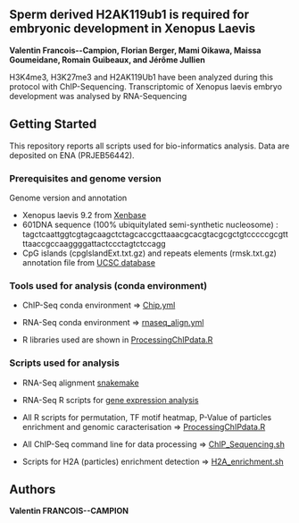 ## Sperm derived H2AK119ub1 is required for embryonic development in Xenopus Laevis

__Valentin Francois--Campion, Florian Berger, Mami Oikawa, Maissa Goumeidane, Romain Guibeaux, and Jérôme Jullien__

H3K4me3, H3K27me3 and H2AK119Ub1 have been analyzed during this protocol with ChIP-Sequencing. Transcriptomic of Xenopus laevis embryo development was analysed by RNA-Sequencing

## Getting Started

This repository reports all scripts used for bio-informatics analysis. Data are deposited on ENA (PRJEB56442). 

### Prerequisites and genome version
Genome version and annotation

* Xenopus laevis 9.2 from [Xenbase](https://download.xenbase.org/xenbase/Genomics/JGI/Xenla9.2/)
* 601DNA sequence (100% ubiquitylated semi-synthetic nucleosome) : tagctcaattggtcgtagcaagctctagcaccgcttaaacgcacgtacgcgctgtcccccgcgttttaaccgccaaggggattactccctagtctccagg
* CpG islands (cpgIslandExt.txt.gz) and repeats elements (rmsk.txt.gz) annotation file from [UCSC database](https://hgdownload.soe.ucsc.edu/goldenPath/xenLae2/database/)

### Tools used for analysis (conda environment)

* ChIP-Seq conda environment => [Chip.yml](https://github.com/FCValentin/H2AubPaper/blob/main/Chip.yml)

* RNA-Seq conda environment => [rnaseq_align.yml](https://github.com/FCValentin/H2AubPaper/blob/main/rnaseq_align.yml)
  
* R libraries used are shown in [ProcessingChIPdata.R](https://github.com/FCValentin/H2AubPaper/blob/main/ProcessingChIPdata.R)

### Scripts used for analysis

* RNA-Seq alignment [snakemake](https://gitlab.univ-nantes.fr/E114424Z/rnaseq_align)

* RNA-Seq R scripts for [gene expression analysis](https://gitlab.univ-nantes.fr/E114424Z/BulkRNAseq)

* All R scripts for permutation, TF motif heatmap, P-Value of particles enrichment and genomic caracterisation => [ProcessingChIPdata.R](https://github.com/FCValentin/H2AubPaper/blob/main/ProcessingChIPdata.R) 

* All ChIP-Seq command line for data processing => [ChIP_Sequencing.sh](https://github.com/FCValentin/H2AubPaper/blob/main/ChIP_Sequencing.sh)

* Scripts for H2A (particles) enrichment detection => [H2A_enrichment.sh](https://github.com/FCValentin/H2AubPaper/blob/main/H2A_enrichment.sh)

## Authors

**Valentin FRANCOIS--CAMPION** 
